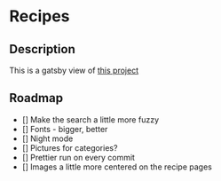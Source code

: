 # Recipes

## Description

This is a gatsby view of [this project](https://github.com/cortl/cooking)

## Roadmap

- [] Make the search a little more fuzzy
- [] Fonts - bigger, better
- [] Night mode
- [] Pictures for categories?
- [] Prettier run on every commit
- [] Images a little more centered on the recipe pages